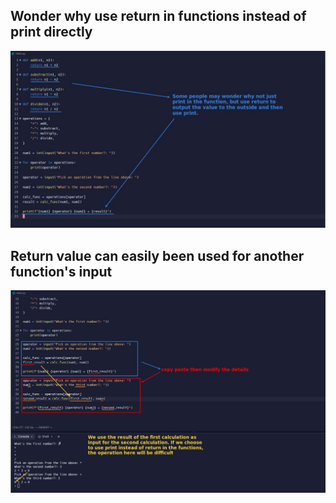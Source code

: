 ## **Wonder why use return in functions instead of print directly**

![Alt wonder why use return instead of print](pic/01.jpg)

## **Return value can easily been used for another function's input**

![Alt for using as another function's input](pic/02.jpg)
